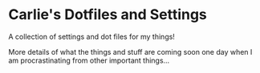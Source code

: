 # Carlie's Dotfiles and Settings

A collection of settings and dot files for my things!

More details of what the things and stuff are coming soon one day when I am procrastinating from other important things...

